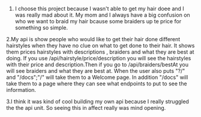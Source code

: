 1. I choose this project because I wasn't able to get my hair doee and I was really mad about it. My mom and I always have a big confusion on who we want to braid my hair bcause some braiders up te price for something so simple. 

2.My api is show people who would like to get their hair done different hairstyles when they have no clue on what to get done to their hair. It shows them prices hairstyles with descriptions , braiders and what they are best at doing. If you use /api/hairstyle/price/description you will see the hairstyles with their price and description.Then if you go to /api/braiders/bestAt you will see braiders and what they are best at. When the user also puts "?/" and "/docs";"/" will take them to a Welcome page. In addition "/docs" will take them to a page where they can see what endpoints to put to see the information.

3.I think it was kind of cool building my own api because I really struggled the the api unit. So seeing this in affect really was mind opening.
